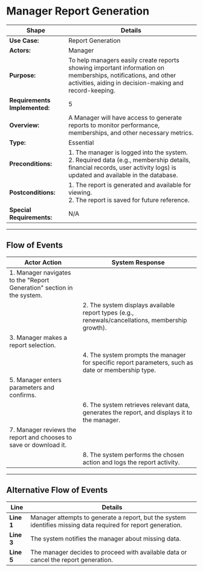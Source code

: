# Manager Report Generation

| **Shape** | **Details** |
|-----------|-------------|
| **Use Case:** | Report Generation |
| **Actors:** | Manager |
| **Purpose:** | To help managers easily create reports showing important information on memberships, notifications, and other activities, aiding in decision-making and record-keeping. |
| **Requirements Implemented:** | 5 |
| **Overview:** | A Manager will have access to generate reports to monitor performance, memberships, and other necessary metrics. |
| **Type:** | Essential |
| **Preconditions:** | 1. The manager is logged into the system.<br> 2. Required data (e.g., membership details, financial records, user activity logs) is updated and available in the database. |
| **Postconditions:** | 1. The report is generated and available for viewing.<br> 2. The report is saved for future reference. |
| **Special Requirements:** | N/A |

---

## Flow of Events

| **Actor Action** | **System Response** |
|------------------|---------------------|
| 1. Manager navigates to the "Report Generation" section in the system. ||
||2.  The system displays available report types (e.g., renewals/cancellations, membership growth). |
| 3. Manager makes a report selection. ||
||4.  The system prompts the manager for specific report parameters, such as date or membership type. |
| 5. Manager enters parameters and confirms. ||
||6.  The system retrieves relevant data, generates the report, and displays it to the manager. |
| 7. Manager reviews the report and chooses to save or download it. ||
||8.  The system performs the chosen action and logs the report activity. |

---

## Alternative Flow of Events

| **Line** | **Details** |
|----------|-------------|
| **Line 1** | Manager attempts to generate a report, but the system identifies missing data required for report generation. |
| **Line 3** | The system notifies the manager about missing data. |
| **Line 5** | The manager decides to proceed with available data or cancel the report generation. |
